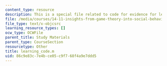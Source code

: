 ```yaml
---
content_type: resource
description: This is a special file related to code for evidence for learning topic.
file: /media/courses/14-11-insights-from-game-theory-into-social-behavior-fall-2013/86c9e83c7e4bce05c9f768f4a9e7ddd5_learning_code.m
file_type: text/x-objcsrc
learning_resource_types: []
ocw_type: OCWFile
parent_title: Study Materials
parent_type: CourseSection
resourcetype: Other
title: learning_code.m
uid: 86c9e83c-7e4b-ce05-c9f7-68f4a9e7ddd5
---
```

